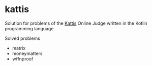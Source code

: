# kattis
Solution for problems of the [Kattis](https://open.kattis.com/) Online Judge written in the Kotlin programming language.

Solved problems
* matrix
* moneymatters
* wffnproof
